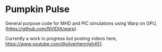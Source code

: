 # Pumpkin Pulse

General purpose code for MHD and PIC simulations using Warp on GPU, (https://github.com/NVIDIA/warp).

Currently a work in progress but posting videos here, https://www.youtube.com/@oliverhennigh451.

